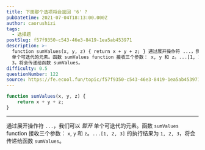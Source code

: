 ```yaml
---
title: 下面那个选项将会返回 '6' ?
pubDatetime: 2021-07-04T18:13:00.000Z
author: caorushizi
tags:
  - 选择题
postSlug: f57f9350-c543-46e3-8419-1ea5ab453971
description: >-
  function sumValues(x, y, z) { return x + y + z; } 通过展开操作符 ...，我们可以 暂开
  单个可迭代的元素。函数 sumValues function 接收三个参数： x, y 和 z。...[1, 2, 3] 的执行结果为 1, 2,
  3，将会传递给函数 sumValues。 
difficulty: 0.5
questionNumber: 122
source: https://fe.ecool.fun/topic/f57f9350-c543-46e3-8419-1ea5ab453971
---
```


```javascript
function sumValues(x, y, z) {
	return x + y + z;
}
```

---

通过展开操作符 `...`，我们可以 _暂开_ 单个可迭代的元素。函数 `sumValues` function 接收三个参数： `x`, `y` 和 `z`。`...[1, 2, 3]` 的执行结果为 `1, 2, 3`，将会传递给函数 `sumValues`。

